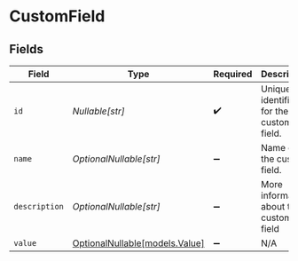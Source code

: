 # CustomField


## Fields

| Field                                                | Type                                                 | Required                                             | Description                                          | Example                                              |
| ---------------------------------------------------- | ---------------------------------------------------- | ---------------------------------------------------- | ---------------------------------------------------- | ---------------------------------------------------- |
| `id`                                                 | *Nullable[str]*                                      | :heavy_check_mark:                                   | Unique identifier for the custom field.              | 2389328923893298                                     |
| `name`                                               | *OptionalNullable[str]*                              | :heavy_minus_sign:                                   | Name of the custom field.                            | employee_level                                       |
| `description`                                        | *OptionalNullable[str]*                              | :heavy_minus_sign:                                   | More information about the custom field              | Employee Level                                       |
| `value`                                              | [OptionalNullable[models.Value]](../models/value.md) | :heavy_minus_sign:                                   | N/A                                                  |                                                      |